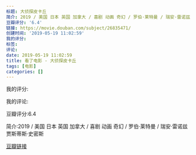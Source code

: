 ```yaml
---
标题: 大侦探皮卡丘
简介: 2019 / 美国 日本 英国 加拿大 / 喜剧 动画 奇幻 / 罗伯·莱特曼 / 瑞安·雷诺兹 贾斯蒂斯·史密斯
豆瓣评分: '6.4'
链接: https://movie.douban.com/subject/26835471/
创建时间: '2019-05-19 11:02:59'
我的评分:
标签:
评论:
date: 2019-05-19 11:02:59
title: 看了电影 - 大侦探皮卡丘
tags: [电影]
categories: []
---
```


我的评分:

我的评论:

豆瓣评分:6.4

简介:2019 / 美国 日本 英国 加拿大 / 喜剧 动画 奇幻 / 罗伯·莱特曼 / 瑞安·雷诺兹 贾斯蒂斯·史密斯

[豆瓣链接](https://movie.douban.com/subject/26835471/)

